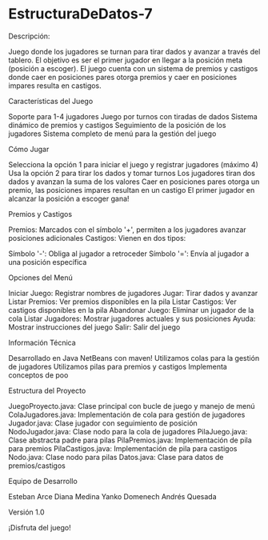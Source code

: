 # EstructuraDeDatos-7

Descripción:

Juego donde los jugadores se turnan para tirar dados y avanzar a través del tablero. El objetivo es ser el primer jugador en llegar a la posición meta (posición a escoger). El juego cuenta con un sistema de premios y castigos donde caer en posiciones pares otorga premios y caer en posiciones impares resulta en castigos.







Características del Juego

Soporte para 1-4 jugadores
Juego por turnos con tiradas de dados
Sistema dinámico de premios y castigos
Seguimiento de la posición de los jugadores
Sistema completo de menú para la gestión del juego

Cómo Jugar

Selecciona la opción 1 para iniciar el juego y registrar jugadores (máximo 4)
Usa la opción 2 para tirar los dados y tomar turnos
Los jugadores tiran dos dados y avanzan la suma de los valores
Caer en posiciones pares otorga un premio, las posiciones impares resultan en un castigo
El primer jugador en alcanzar la posición a escoger gana!

Premios y Castigos

Premios: Marcados con el símbolo '+', permiten a los jugadores avanzar posiciones adicionales
Castigos: Vienen en dos tipos:

Símbolo '-': Obliga al jugador a retroceder
Símbolo '=': Envía al jugador a una posición específica



Opciones del Menú

Iniciar Juego: Registrar nombres de jugadores
Jugar: Tirar dados y avanzar
Listar Premios: Ver premios disponibles en la pila
Listar Castigos: Ver castigos disponibles en la pila
Abandonar Juego: Eliminar un jugador de la cola
Listar Jugadores: Mostrar jugadores actuales y sus posiciones
Ayuda: Mostrar instrucciones del juego
Salir: Salir del juego

Información Técnica

Desarrollado en Java NetBeans con maven! 
Utilizamos colas para la gestión de jugadores
Utilizamos pilas para premios y castigos
Implementa conceptos de poo

Estructura del Proyecto

JuegoProyecto.java: Clase principal con bucle de juego y manejo de menú
ColaJugadores.java: Implementación de cola para gestión de jugadores
Jugador.java: Clase jugador con seguimiento de posición
NodoJugador.java: Clase nodo para la cola de jugadores
PilaJuego.java: Clase abstracta padre para pilas
PilaPremios.java: Implementación de pila para premios
PilaCastigos.java: Implementación de pila para castigos
Nodo.java: Clase nodo para pilas
Datos.java: Clase para datos de premios/castigos




Equipo de Desarrollo

Esteban Arce
Diana Medina
Yanko Domenech
Andrés Quesada


Versión
1.0



¡Disfruta del juego!
